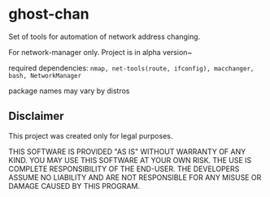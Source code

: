 # ghost-chan

Set of tools for automation of network address changing.

For network-manager only.
Project is in alpha version~

required dependencies: `nmap, net-tools(route, ifconfig), macchanger, bash, NetworkManager`

package names may vary by distros

## Disclaimer

This project was created only for legal purposes.

THIS SOFTWARE IS PROVIDED "AS IS" WITHOUT WARRANTY OF ANY KIND. YOU MAY USE THIS SOFTWARE AT YOUR OWN RISK. THE USE IS COMPLETE RESPONSIBILITY OF THE END-USER. THE DEVELOPERS ASSUME NO LIABILITY AND ARE NOT RESPONSIBLE FOR ANY MISUSE OR DAMAGE CAUSED BY THIS PROGRAM.